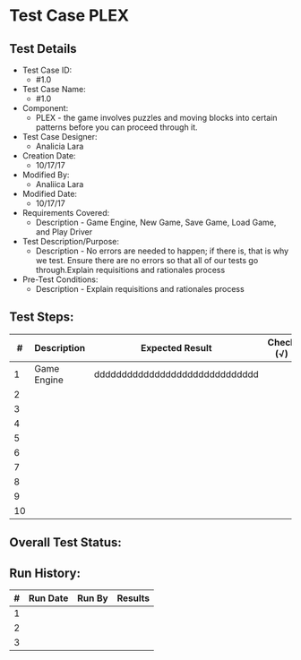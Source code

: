 # Test Case PLEX

## Test Details

* Test Case ID:
  * #1.0
* Test Case Name:
  * #1.0
* Component: 
  * PLEX - the game involves puzzles and moving blocks into certain patterns before you can proceed through it.
* Test Case Designer:
  * Analicia Lara
* Creation Date:
  * 10/17/17
* Modified By:
  * Analiica Lara
* Modified Date:
  * 10/17/17
* Requirements Covered:
  * Description - Game Engine, New Game, Save Game, Load Game, and Play Driver
* Test Description/Purpose:
  * Description - No errors are needed to happen; if there is, that is why we test. Ensure there are no errors so that all of our tests go through.Explain requisitions and rationales process
* Pre-Test Conditions:
  * Description - Explain requisitions and rationales process
## Test Steps: 
| # | Description | Expected Result | Check (√) |
| --- | --- | --- | --- |
| 1 |Game Engine |dddddddddddddddddddddddddddddd | |			
| 2 | | | |			
| 3 | | | |			
| 4 | | | |			
| 5 | | | |			
| 6 | | | |			
| 7 | | | |			
| 8 | | | |			
| 9 | | | |			
| 10 | | | |			

## Overall Test Status:



## Run History:
| # |	Run Date |	Run By |	Results |
| --- | --- | --- | --- |
| 1 | | | |			
| 2 | | | |			
| 3 | | | |			



